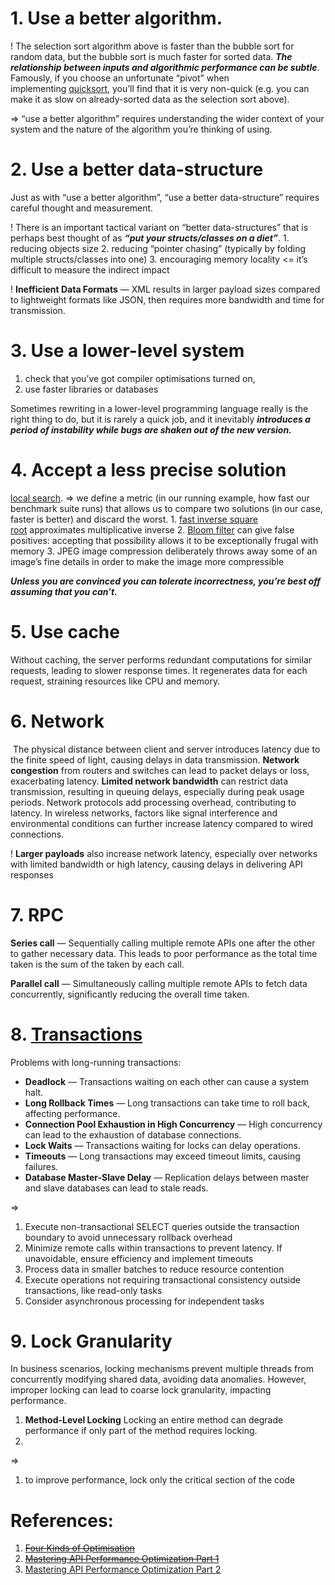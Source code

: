 # 1. Use a better algorithm.

! The selection sort algorithm above is faster than the bubble sort for random data, but the bubble sort is much faster for sorted data. ***The relationship between inputs and algorithmic performance can be subtle***. Famously, if you choose an unfortunate “pivot” when implementing [quicksort](https://en.wikipedia.org/wiki/Quicksort), you’ll find that it is very non-quick (e.g. you can make it as slow on already-sorted data as the selection sort above).

=> “use a better algorithm” requires understanding the wider context of your system and the nature of the algorithm you’re thinking of using.

# 2. Use a better data-structure

Just as with “use a better algorithm”, “use a better data-structure” requires careful thought and measurement.

! There is an important tactical variant on “better data-structures” that is perhaps best thought of as ***“put your structs/classes on a diet”***.
	1. reducing objects size
	2. reducing “pointer chasing” (typically by folding multiple structs/classes into one)
	3. encouraging memory locality <= it’s difficult to measure the indirect impact

! **Inefficient Data Formats** — XML results in larger payload sizes compared to lightweight formats like JSON, then requires more bandwidth and time for transmission.

# 3. Use a lower-level system

1. check that you’ve got compiler optimisations turned on, 
2. use faster libraries or databases

Sometimes rewriting in a lower-level programming language really is the right thing to do, but it is rarely a quick job, and it inevitably ***introduces a period of instability while bugs are shaken out of the new version.***

# 4. Accept a less precise solution

[local search](https://en.wikipedia.org/wiki/Local_search_(optimization)). => we define a metric (in our running example, how fast our benchmark suite runs) that allows us to compare two solutions (in our case, faster is better) and discard the worst. 
	1. [fast inverse square root](https://en.wikipedia.org/wiki/Fast_inverse_square_root) approximates multiplicative inverse
	2. [Bloom filter](https://en.wikipedia.org/wiki/Bloom_filter) can give false positives: accepting that possibility allows it to be exceptionally frugal with memory
	3. JPEG image compression deliberately throws away some of an image’s fine details in order to make the image more compressible

***Unless you are convinced you can tolerate incorrectness, you’re best off assuming that you can’t.***

# 5. Use cache

Without caching, the server performs redundant computations for similar requests, leading to slower response times. It regenerates data for each request, straining resources like CPU and memory.

# 6. Network

 The physical distance between client and server introduces latency due to the finite speed of light, causing delays in data transmission. **Network congestion** from routers and switches can lead to packet delays or loss, exacerbating latency. **Limited network bandwidth** can restrict data transmission, resulting in queuing delays, especially during peak usage periods. Network protocols add processing overhead, contributing to latency. In wireless networks, factors like signal interference and environmental conditions can further increase latency compared to wired connections.

! **Larger payloads** also increase network latency, especially over networks with limited bandwidth or high latency, causing delays in delivering API responses

# 7. RPC

**Series call** — Sequentially calling multiple remote APIs one after the other to gather necessary data. This leads to poor performance as the total time taken is the sum of the taken by each call.

**Parallel call** — Simultaneously calling multiple remote APIs to fetch data concurrently, significantly reducing the overall time taken.

# 8. [Transactions](1.%20Software%20Engineering/3.%20Database/OTLP/SQL/3.%20Transactions/_Base.md)

Problems with long-running transactions:
- **Deadlock** — Transactions waiting on each other can cause a system halt.
- **Long Rollback Times** — Long transactions can take time to roll back, affecting performance.
- **Connection Pool Exhaustion in High Concurrency** — High concurrency can lead to the exhaustion of database connections.
- **Lock Waits** — Transactions waiting for locks can delay operations.
- **Timeouts** — Long transactions may exceed timeout limits, causing failures.
- **Database Master-Slave Delay** — Replication delays between master and slave databases can lead to stale reads.

=>
1. Execute non-transactional SELECT queries outside the transaction boundary to avoid unnecessary rollback overhead
2. Minimize remote calls within transactions to prevent latency. If unavoidable, ensure efficiency and implement timeouts
3. Process data in smaller batches to reduce resource contention
4. Execute operations not requiring transactional consistency outside transactions, like read-only tasks
5. Consider asynchronous processing for independent tasks

# 9. **Lock Granularity**

In business scenarios, locking mechanisms prevent multiple threads from concurrently modifying shared data, avoiding data anomalies. However, improper locking can lead to coarse lock granularity, impacting performance.

1. **Method-Level Locking** Locking an entire method can degrade performance if only part of the method requires locking.
2. 

=>
1. to improve performance, lock only the critical section of the code

# References:

1. ~~[Four Kinds of Optimisation](https://tratt.net/laurie/blog/2023/four_kinds_of_optimisation.html)~~
2. ~~[Mastering API Performance Optimization Part 1](https://jinlow.medium.com/mastering-api-performance-optimization-1-4f82ac5cf792)~~
3. [Mastering API Performance Optimization Part 2](https://jinlow.medium.com/mastering-api-performance-optimization-2-2b078f893272)